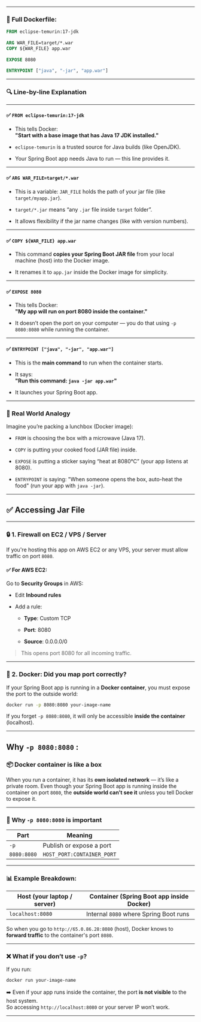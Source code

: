 
---

### 🧱 Full Dockerfile:

```dockerfile
FROM eclipse-temurin:17-jdk  
  
ARG WAR_FILE=target/*.war  
COPY ${WAR_FILE} app.war  
  
EXPOSE 8080  
  
ENTRYPOINT ["java", "-jar", "app.war"]
```

---

### 🔍 Line-by-line Explanation

---

#### ✅ `FROM eclipse-temurin:17-jdk`

- This tells Docker:  
    **"Start with a base image that has Java 17 JDK installed."**
    
- `eclipse-temurin` is a trusted source for Java builds (like OpenJDK).
    
- Your Spring Boot app needs Java to run — this line provides it.
    

---

#### ✅ `ARG WAR_FILE=target/*.war`

- This is a variable: `JAR_FILE` holds the path of your jar file (like `target/myapp.jar`).
    
- `target/*.jar` means “any `.jar` file inside `target` folder”.
    
- It allows flexibility if the jar name changes (like with version numbers).
    

---

#### ✅ `COPY ${WAR_FILE} app.war`

- This command **copies your Spring Boot JAR file** from your local machine (host) into the Docker image.
    
- It renames it to `app.jar` inside the Docker image for simplicity.
    

---

#### ✅ `EXPOSE 8080`

- This tells Docker:  
    **"My app will run on port 8080 inside the container."**
    
- It doesn’t open the port on your computer — you do that using `-p 8080:8080` while running the container.
    

---

#### ✅ `ENTRYPOINT ["java", "-jar", "app.war"]`

- This is the **main command** to run when the container starts.
    
- It says:  
    **"Run this command: `java -jar app.war`"**
    
- It launches your Spring Boot app.
    

---

### 🔁 Real World Analogy

Imagine you’re packing a lunchbox (Docker image):

- `FROM` is choosing the box with a microwave (Java 17).
    
- `COPY` is putting your cooked food (JAR file) inside.
    
- `EXPOSE` is putting a sticker saying “heat at 8080°C” (your app listens at 8080).
    
- `ENTRYPOINT` is saying: "When someone opens the box, auto-heat the food" (run your app with `java -jar`).
    

---

## ✅ Accessing Jar File

---

### 🔒 1. **Firewall on EC2 / VPS / Server**

If you're hosting this app on AWS EC2 or any VPS, your server must allow traffic on port `8080`.

#### ✅ For AWS EC2:

Go to **Security Groups** in AWS:

- Edit **Inbound rules**
    
- Add a rule:
    
    - **Type**: Custom TCP
        
    - **Port**: 8080
        
    - **Source**: 0.0.0.0/0
        

> This opens port 8080 for all incoming traffic.

---

### 🐳 2. **Docker: Did you map port correctly?**

If your Spring Boot app is running in a **Docker container**, you must expose the port to the outside world:

```bash
docker run -p 8080:8080 your-image-name
```

If you forget `-p 8080:8080`, it will only be accessible **inside the container** (localhost).

---
## Why `-p 8080:8080` : 

### 📦 Docker container is like a box

When you run a container, it has its **own isolated network** — it’s like a private room. Even though your Spring Boot app is running inside the container on port `8080`, the **outside world can’t see it** unless you tell Docker to expose it.

---

### 🧠 Why `-p 8080:8080` is important

|Part|Meaning|
|---|---|
|`-p`|Publish or expose a port|
|`8080:8080`|`HOST_PORT:CONTAINER_PORT`|

---

### 📊 Example Breakdown:

|Host (your laptop / server)|Container (Spring Boot app inside Docker)|
|---|---|
|`localhost:8080`|Internal `8080` where Spring Boot runs|

So when you go to `http://65.0.86.28:8080` (host), Docker knows to **forward traffic** to the container's port `8080`.

---

### ❌ What if you don’t use `-p`?

If you run:

```bash
docker run your-image-name
```

➡️ Even if your app runs inside the container, the port **is not visible** to the host system.  
So accessing `http://localhost:8080` or your server IP won’t work.

---
